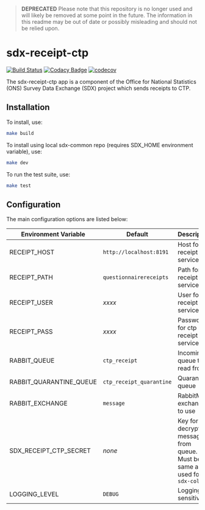 >**DEPRECATED** Please note that this repository is no longer used and will likely be removed at some point in the future. The information in this readme may be out of date or possibly misleading and should not be relied upon.

# sdx-receipt-ctp

[![Build Status](https://travis-ci.org/ONSdigital/sdx-receipt-ctp.svg?branch=develop)](https://travis-ci.org/ONSdigital/sdx-receipt-ctp) [![Codacy Badge](https://api.codacy.com/project/badge/Grade/5cfc9ead5af24a7983e4dd203bd81710)](https://www.codacy.com/app/ons-sdc/sdx-receipt-ctp?utm_source=github.com&amp;utm_medium=referral&amp;utm_content=ONSdigital/sdx-receipt-ctp&amp;utm_campaign=Badge_Grade) [![codecov](https://codecov.io/gh/ONSdigital/sdx-receipt-ctp/branch/develop/graph/badge.svg)](https://codecov.io/gh/ONSdigital/sdx-receipt-ctp)

The sdx-receipt-ctp app is a component of the Office for National Statistics (ONS) Survey Data Exchange (SDX) project which sends receipts to CTP.

## Installation

To install, use:

```bash
make build
```

To install using local sdx-common repo (requires SDX_HOME environment variable), use:

```bash
make dev
```

To run the test suite, use:

```bash
make test
```

## Configuration

The main configuration options are listed below:

| Environment Variable            | Default                 | Description
|---------------------------------|-------------------------|--------------
| RECEIPT_HOST                    | `http://localhost:8191` | Host for ctp receipt service
| RECEIPT_PATH                    | `questionnairereceipts` | Path for ctp receipt service
| RECEIPT_USER                    | _xxxx_                  | User for ctp receipt service
| RECEIPT_PASS                    | _xxxx_                  | Password for ctp receipt service
| RABBIT_QUEUE                    | `ctp_receipt`           | Incoming queue to read from
| RABBIT_QUARANTINE_QUEUE         | `ctp_receipt_quarantine`| Quarantine queue
| RABBIT_EXCHANGE                 | `message`               | RabbitMQ exchange to use
| SDX_RECEIPT_CTP_SECRET          | _none_                  | Key for decrypting messages from queue. Must be the same as used for ``sdx-collect``
| LOGGING_LEVEL                   | `DEBUG`                 | Logging sensitivity
